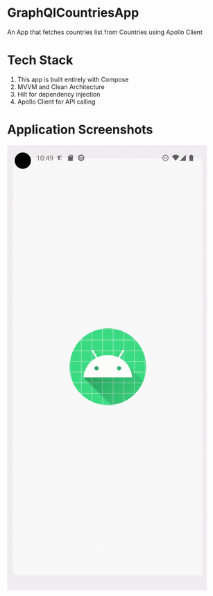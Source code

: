 # GraphQlCountriesApp
 An App that fetches countries list from Countries using Apollo Client

   # Tech Stack
  1. This app is built entirely with Compose
  2. MVVM and Clean Architecture
  3. Hilt for dependency injection
  4.  Apollo Client for API calling

 # Application Screenshots
<img src="https://github.com/arashjit-singh/GraphQlCountriesApp/blob/master/app/src/main/screenshot/RunningApp.gif">

